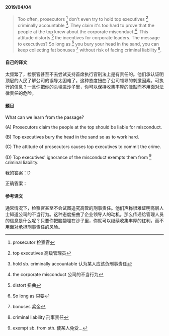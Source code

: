 #### 2019/04/04

> Too often, prosecutors [^1] don't even try to hold top executives [^2] criminally accountable [^3]. They claim it's too hard to prove that the people at the top knew about the corporate misconduct [^4]. This attitude distorts [^5] the incentives for corporate leaders. The message to executives? So long as [^6] you bury your head in the sand, you can keep collecting fat bonuses [^7] without risk of facing criminal liability [^8]. 



#### 自己的译文

太频繁了，检察官甚至不去尝试支持首席执行官刑法上是有责任的。他们承认证明顶层的人民了解公司的误导太困难了。这种态度扭曲了公司领导的刺激因素。可执行的信息？一旦你把你的头埋进沙子里，你可以保持收集丰厚的津贴而不用面对法律责任的危险。



#### 题目

What can we learn from the passage?

(A) Prosecutors claim the people at the top should be liable for misconduct.

(B) Top executives bury the head in the sand so as to work hard.

(C) The attitude of prosecutors causes top executives to commit the crime.

(D) Top executives' ignorance of the misconduct exempts them from [^9] criminal liability.



我的答案：D

正确答案：



#### 参考译文

通常情况下，检察官甚至不会试图追究高管的刑事责任。他们声称很难证明高层人士知道公司的不当行为。这种态度扭曲了企业领导人的动机。那么传递给管理人员的信息是什么呢？只要你把脑袋埋在沙子里，你就可以继续收集丰厚的红利，而不用面对承担刑事责任的风险。



[^1]: prosecutor 检察官
[^2]: top executives 高级管理员
[^3]: hold sb. criminally accountable 认为某人应该负刑事责任
[^4]: the corporate misconduct 公司的不当行为
[^5]: distort 扭曲
[^6]: So long as 只要
[^7]: bonuses 奖金
[^8]: criminal liability 刑事责任
[^9]: exempt sb. from sth. 使某人免受...